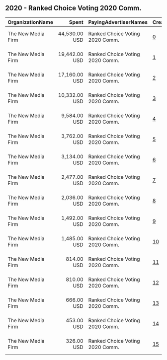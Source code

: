 ## 2020 - Ranked Choice Voting 2020 Comm. 
|OrganizationName|Spent|PayingAdvertiserNames|CreativeUrls|Impressions|Genders|AgeBrackets|CountryCodes|BillingAddresses|CandidateBallotInformation|
|:---|---:|:---|:---|---:|:---|:---|:---|:---|:---|
|The New Media Firm|44,530.00 USD|Ranked Choice Voting 2020 Comm.|[0](https://www.snap.com/political-ads/asset/5e0278a76bcc8fae174ab80549f3e8a77337e3da3224915bb3bb4d6c461643fa?mediaType=mp4)|4,384,800||18-35|united states|"1730 Rhode Island Ave, NW Ste 213,Washington,20036,US"|Yes On 2 MA Ranked Choice Voting 2020 Committee|
|The New Media Firm|19,442.00 USD|Ranked Choice Voting 2020 Comm.|[1](https://www.snap.com/political-ads/asset/189c7d7062144487eef71bc70dec39a59ecf5f5699901cf1c8c8b0ebb8bbba23?mediaType=mp4)|1,947,079||18+|united states|"1730 Rhode Island Ave, NW Ste 213,Washington,20036,US"|Yes On 2 MA Ranked Choice Voting 2020 Committee|
|The New Media Firm|17,160.00 USD|Ranked Choice Voting 2020 Comm.|[2](https://www.snap.com/political-ads/asset/a32cc9464f9b70ad76e7b75ec24c2b3bc18c0657e1b91deaf9bfc94646781e18?mediaType=mp4)|2,169,724||18+|united states|"1730 Rhode Island Ave, NW Ste 213,Washington,20036,US"|Yes On 2 MA Ranked Choice Voting 2020 Committee|
|The New Media Firm|10,332.00 USD|Ranked Choice Voting 2020 Comm.|[3](https://www.snap.com/political-ads/asset/61d80b5e26762296b60146413934743fd410441fb40e225b13a73aeb497f2568?mediaType=mp4)|1,066,242||18+|united states|"1730 Rhode Island Ave, NW Ste 213,Washington,20036,US"|Yes On 2 MA Ranked Choice Voting 2020 Committee|
|The New Media Firm|9,584.00 USD|Ranked Choice Voting 2020 Comm.|[4](https://www.snap.com/political-ads/asset/61d80b5e26762296b60146413934743fd410441fb40e225b13a73aeb497f2568?mediaType=mp4)|709,885||18+|united states|"1730 Rhode Island Ave, NW Ste 213,Washington,20036,US"|Yes On 2 MA Ranked Choice Voting 2020 Committee|
|The New Media Firm|3,762.00 USD|Ranked Choice Voting 2020 Comm.|[5](https://www.snap.com/political-ads/asset/61d80b5e26762296b60146413934743fd410441fb40e225b13a73aeb497f2568?mediaType=mp4)|447,685||18+|united states|"1730 Rhode Island Ave, NW Ste 213,Washington,20036,US"|Yes On 2 MA Ranked Choice Voting 2020 Committee|
|The New Media Firm|3,134.00 USD|Ranked Choice Voting 2020 Comm.|[6](https://www.snap.com/political-ads/asset/a32cc9464f9b70ad76e7b75ec24c2b3bc18c0657e1b91deaf9bfc94646781e18?mediaType=mp4)|271,729||18+|united states|"1730 Rhode Island Ave, NW Ste 213,Washington,20036,US"|Yes On 2 MA Ranked Choice Voting 2020 Committee|
|The New Media Firm|2,477.00 USD|Ranked Choice Voting 2020 Comm.|[7](https://www.snap.com/political-ads/asset/e55ba6b50b3715fc34a5c13b7395b91bfc6f9f846feec88b3ca0e5976614f0b6?mediaType=mp4)|173,328||18+|united states|"1730 Rhode Island Ave, NW Ste 213,Washington,20036,US"|Yes On 2 MA Ranked Choice Voting 2020 Committee|
|The New Media Firm|2,036.00 USD|Ranked Choice Voting 2020 Comm.|[8](https://www.snap.com/political-ads/asset/189c7d7062144487eef71bc70dec39a59ecf5f5699901cf1c8c8b0ebb8bbba23?mediaType=mp4)|142,224||18+|united states|"1730 Rhode Island Ave, NW Ste 213,Washington,20036,US"|Yes On 2 MA Ranked Choice Voting 2020 Committee|
|The New Media Firm|1,492.00 USD|Ranked Choice Voting 2020 Comm.|[9](https://www.snap.com/political-ads/asset/5e0278a76bcc8fae174ab80549f3e8a77337e3da3224915bb3bb4d6c461643fa?mediaType=mp4)|86,145||18+|united states|"1730 Rhode Island Ave, NW Ste 213,Washington,20036,US"|Yes On 2 MA Ranked Choice Voting 2020 Committee|
|The New Media Firm|1,485.00 USD|Ranked Choice Voting 2020 Comm.|[10](https://www.snap.com/political-ads/asset/9b91bc12dcff084169630a2f543ddd0605d54eb97b4bca75ba1bed760aa4eda5?mediaType=mp4)|173,003||18+|united states|"1730 Rhode Island Ave, NW Ste 213,Washington,20036,US"|Yes On 2 MA Ranked Choice Voting 2020 Committee|
|The New Media Firm|814.00 USD|Ranked Choice Voting 2020 Comm.|[11](https://www.snap.com/political-ads/asset/50a10f35678f26bb6015386082762a29b113b2068ca7fb3ae8bec19d91519bdf?mediaType=mp4)|94,886||18+|united states|"1730 Rhode Island Ave, NW Ste 213,Washington,20036,US"|Yes On 2 MA Ranked Choice Voting 2020 Committee|
|The New Media Firm|810.00 USD|Ranked Choice Voting 2020 Comm.|[12](https://www.snap.com/political-ads/asset/0a2db7cf2025465f4edea237d733cc47e1e92df18f38c6ef65935453ac033b9c?mediaType=mp4)|55,278||18+|united states|"1730 Rhode Island Ave, NW Ste 213,Washington,20036,US"|Yes On 2 MA Ranked Choice Voting 2020 Committee|
|The New Media Firm|666.00 USD|Ranked Choice Voting 2020 Comm.|[13](https://www.snap.com/political-ads/asset/ee84682ca2d8bcb005b73d4fc9e7a1d40cbe4cda4e21edc55f07368ccd77e5d4?mediaType=mp4)|48,301||18+|united states|"1730 Rhode Island Ave, NW Ste 213,Washington,20036,US"|Yes On 2 MA Ranked Choice Voting 2020 Committee|
|The New Media Firm|453.00 USD|Ranked Choice Voting 2020 Comm.|[14](https://www.snap.com/political-ads/asset/7bfeb8f5054ac74e76b9ddddf20e7ce77846d707473b77e544799544e4db04c8?mediaType=mp4)|26,784||18+|united states|"1730 Rhode Island Ave, NW Ste 213,Washington,20036,US"|Yes On 2 MA Ranked Choice Voting 2020 Committee|
|The New Media Firm|326.00 USD|Ranked Choice Voting 2020 Comm.|[15](https://www.snap.com/political-ads/asset/ee92391d1a5aaf9471253dbed4179c8f7c8f84d4366390f8e70283a69e689462?mediaType=mp4)|20,736||18+|united states|"1730 Rhode Island Ave, NW Ste 213,Washington,20036,US"|Yes On 2 MA Ranked Choice Voting 2020 Committee|
